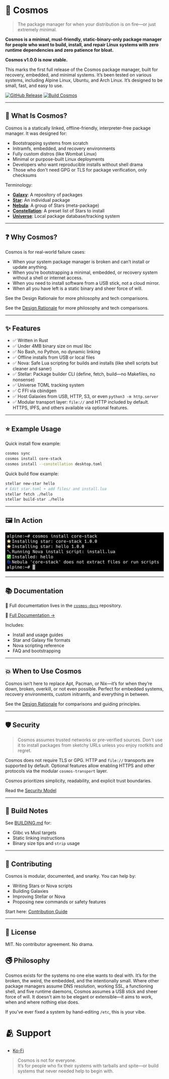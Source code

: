 # 🌌 Cosmos

> The package manager for when your distribution is on fire—or just extremely minimal.

**Cosmos is a minimal, musl-friendly, static-binary-only package manager for people who want to build, install, and repair Linux systems with zero runtime dependencies and zero patience for bloat.**

**Cosmos v1.0.0 is now stable.**

This marks the first full release of the Cosmos package manager, built for recovery, embedded, and minimal systems. It’s been tested on various systems, including Alpine Linux, Ubuntu, and Arch Linux. It’s designed to be small, fast, and easy to use.

[![GitHub Release](https://img.shields.io/github/v/release/cosmospkg/cosmos)](https://github.com/cosmospkg/cosmos/releases/latest) [![Build Cosmos](https://github.com/cosmospkg/cosmos/actions/workflows/build.yml/badge.svg)](https://github.com/cosmospkg/cosmos/actions/workflows/build.yml)

---

## 🧠 What Is Cosmos?

Cosmos is a statically linked, offline-friendly, interpreter-free package manager. It was designed for:

- Bootstrapping systems from scratch
- Initramfs, embedded, and recovery environments
- Fully custom distros (like Wombat Linux)
- Minimal or purpose-built Linux deployments
- Developers who want reproducible installs without shell drama
- Those who don't need GPG or TLS for package verification, only checksums

Terminology:

- [**Galaxy**](https://docs.cosmos-pkg.org/18-Galaxies): A repository of packages
- [**Star**](https://docs.cosmos-pkg.org/21-Contribution-Guide-for-Maintainers): An individual package
- [**Nebula**](https://docs.cosmos-pkg.org/04-Nebula-vs-Constellation/#what-is-a-nebula): A group of Stars (meta-package)
- [**Constellation**](https://docs.cosmos-pkg.org/04-Nebula-vs-Constellation/#what-is-a-constellation): A preset list of Stars to install
- [**Universe**](https://docs.cosmos-pkg.org/03-File-Formats/#universetoml): Local package database/tracking system

---

## ❓ Why Cosmos?

Cosmos is for real-world failure cases:
- When your system package manager is broken and can’t install or update anything.
- When you’re bootstrapping a minimal, embedded, or recovery system without a shell or internet access.
- When you need to install software from a USB stick, not a cloud mirror.
- When all you have left is a static binary and sheer force of will.

See the Design Rationale for more philosophy and tech comparisons.

See the [Design Rationale](https://github.com/cosmospkg/cosmos-docs/blob/main/docs/14-Design-Rationale.md) for more philosophy and tech comparisons.

---

## ✨ Features

- ✅ Written in Rust
- ✅ Under 4MB binary size on musl libc
- ✅ No Bash, no Python, no dynamic linking
- ✅ Offline installs from USB or local files
- ✅ Nova: Safe Lua scripting for builds and installs (like shell scripts but cleaner and saner)
- ✅ Stellar: Package builder CLI (define, fetch, build—no Makefiles, no nonsense)
- ✅ Universe TOML tracking system
- ✅ C FFI via cbindgen
- ✅ Host Galaxies from USB, HTTP, S3, or even `python3 -m http.server`
- ✅ Modular transport layer: `file://` and HTTP included by default. HTTPS, IPFS, and others available via optional features.

---

## ⭐ Example Usage
Quick install flow example:
```bash
cosmos sync
cosmos install core-stack
cosmos install --constellation desktop.toml
```

Quick build flow example:
```bash
stellar new-star hello
# Edit star.toml + add files/ and install.lua
stellar fetch ./hello
stellar build-star ./hello
```

---

## 🖼️ In Action

![screenshot of cosmos installing packages with cosmic flair](./assets/in-action.png)

---

## 📚 Documentation

📖 Full documentation lives in the [`cosmos-docs`](https://github.com/cosmospkg/cosmos-docs/tree/main/docs/) repository.

📖 [Full Documentation →](https://docs.cosmos-pkg.org)

Includes:
- Install and usage guides
- Star and Galaxy file formats
- Nova scripting reference
- FAQ and bootstrapping

---

## 💥 When to Use Cosmos

Cosmos isn’t here to replace Apt, Pacman, or Nix—it’s for when they’re down, broken, overkill, or not even possible.
Perfect for embedded systems, recovery environments, custom initramfs, and everything in between.

See the [Design Rationale](https://github.com/cosmospkg/cosmos-docs/blob/main/docs/14-Design-Rationale.md) for comparisons and guiding principles.

---

## 🛡️ Security
> Cosmos assumes trusted networks or pre-verified sources. Don't use it to install packages from sketchy URLs unless you enjoy rootkits and regret.

Cosmos does not require TLS or GPG. HTTP and `file://` transports are supported by default.
Optional features allow enabling HTTPS and other protocols via the modular `cosmos-transport` layer.

Cosmos prioritizes simplicity, readability, and explicit trust boundaries.

Read the [Security Model](https://github.com/cosmospkg/cosmos-docs/tree/main/docs/14-Security.md)

---

## 🧪 Build Notes

See [BUILDING.md](./BUILDING.md) for:
- Glibc vs Musl targets
- Static linking instructions
- Binary size tips and `strip` usage

---

## 🤝 Contributing

Cosmos is modular, documented, and snarky.
You can help by:

- Writing Stars or Nova scripts
- Building Galaxies
- Improving Stellar or Nova
- Proposing new commands or safety features

Start here: [Contribution Guide](https://github.com/cosmospkg/cosmos-docs/tree/main/docs/20-Cosmos-Contribution.md)

---

## 🏮 License

MIT. No contributor agreement. No drama.

## 🚭️ Philosophy
Cosmos exists for the systems no one else wants to deal with. It’s for the broken, the weird, the embedded, and the intentionally small. Where other package managers assume DNS resolution, working SSL, a functioning shell, and five runtime daemons, Cosmos assumes a USB stick and sheer force of will. It doesn't aim to be elegant or extensible—it aims to work, when and where nothing else does.

If you’ve ever fixed a system by hand-editing `/etc`, this is your vibe.

# 🫂 Support
- [Ko-Fi](https://ko-fi.com/afroraydude)

> Cosmos is not for everyone.  
> It’s for people who fix their systems with tarballs and spite—or build systems that never needed help to begin with.
> 
